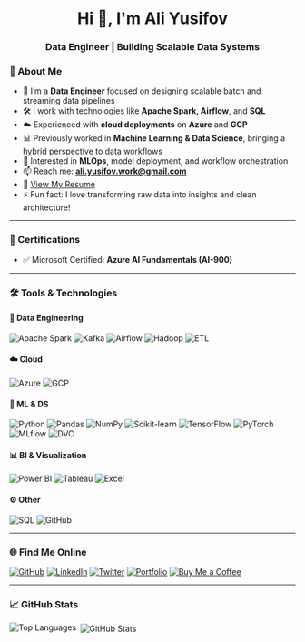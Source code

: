 <h1 align="center">Hi 👋, I'm Ali Yusifov</h1>
<h3 align="center">Data Engineer | Building Scalable Data Systems</h3>

### 🚀 About Me

- 💼 I’m a **Data Engineer** focused on designing scalable batch and streaming data pipelines  
- 🛠️ I work with technologies like **Apache Spark, Airflow**, and **SQL**  
- ☁️ Experienced with **cloud deployments** on **Azure** and **GCP**  
- 📊 Previously worked in **Machine Learning & Data Science**, bringing a hybrid perspective to data workflows  
- 🧠 Interested in **MLOps**, model deployment, and workflow orchestration  
- 📫 Reach me: **ali.yusifov.work@gmail.com**  
- 📄 [View My Resume](https://1drv.ms/b/s!At-R4Y4RWfpEhswVU1DWiumOcuv0vw?e=QrcHcs)  
- ⚡ Fun fact: I love transforming raw data into insights and clean architecture!

---

### 🏅 Certifications

- ✅ Microsoft Certified: **Azure AI Fundamentals (AI-900)**

---

### 🛠️ Tools & Technologies

#### 💾 Data Engineering
![Apache Spark](https://img.shields.io/badge/Apache%20Spark-E25A1C?style=flat-square&logo=apache-spark&logoColor=white)
![Kafka](https://img.shields.io/badge/Kafka-231F20?style=flat-square&logo=apache-kafka&logoColor=white)
![Airflow](https://img.shields.io/badge/Apache%20Airflow-017CEE?style=flat-square&logo=apache-airflow&logoColor=white)
![Hadoop](https://img.shields.io/badge/Hadoop-66CCFF?style=flat-square&logo=apache-hadoop&logoColor=white)
![ETL](https://img.shields.io/badge/ETL%20Pipelines-FFA500?style=flat-square)

#### ☁️ Cloud
![Azure](https://img.shields.io/badge/Azure-0078D4?style=flat-square&logo=microsoft-azure&logoColor=white)
![GCP](https://img.shields.io/badge/GCP-4285F4?style=flat-square&logo=google-cloud&logoColor=white)

#### 🧠 ML & DS
![Python](https://img.shields.io/badge/Python-3776AB?style=flat-square&logo=python&logoColor=white)
![Pandas](https://img.shields.io/badge/Pandas-150458?style=flat-square&logo=pandas&logoColor=white)
![NumPy](https://img.shields.io/badge/Numpy-013243?style=flat-square&logo=numpy&logoColor=white)
![Scikit-learn](https://img.shields.io/badge/Scikit--learn-F7931E?style=flat-square&logo=scikit-learn&logoColor=white)
![TensorFlow](https://img.shields.io/badge/Tensorflow-FF6F00?style=flat-square&logo=tensorflow&logoColor=white)
![PyTorch](https://img.shields.io/badge/PyTorch-EE4C2C?style=flat-square&logo=pytorch&logoColor=white)
![MLflow](https://img.shields.io/badge/MLflow-0194E2?style=flat-square&logo=mlflow&logoColor=white)
![DVC](https://img.shields.io/badge/DVC-945DD6?style=flat-square&logo=dvc&logoColor=white)

#### 📊 BI & Visualization
![Power BI](https://img.shields.io/badge/Power%20BI-F2C811?style=flat-square&logo=power-bi&logoColor=black)
![Tableau](https://img.shields.io/badge/Tableau-E97627?style=flat-square&logo=tableau&logoColor=white)
![Excel](https://img.shields.io/badge/Excel-217346?style=flat-square&logo=microsoft-excel&logoColor=white)

#### ⚙️ Other
![SQL](https://img.shields.io/badge/SQL-CC2927?style=flat-square&logo=sql&logoColor=white)
![GitHub](https://img.shields.io/badge/GitHub-181717?style=flat-square&logo=github&logoColor=white)

---

### 🌐 Find Me Online

[![GitHub](https://img.shields.io/badge/GitHub-100000?style=for-the-badge&logo=github&logoColor=white)](https://github.com/aliyusifov99)
[![LinkedIn](https://img.shields.io/badge/LinkedIn-0077B5?style=for-the-badge&logo=linkedin&logoColor=white)](https://www.linkedin.com/in/ali-yusifov/)
[![Twitter](https://img.shields.io/badge/Twitter-1DA1F2?style=for-the-badge&logo=twitter&logoColor=white)](https://twitter.com/aliyusifovpy)
[![Portfolio](https://img.shields.io/badge/Website-4CAF50?style=for-the-badge&logo=google-earth&logoColor=white)](https://aliyusifovai.com/)
[![Buy Me a Coffee](https://img.shields.io/badge/Buy_Me_A_Coffee-F7DF1E?style=for-the-badge&logo=buy-me-a-coffee&logoColor=black)](https://www.buymeacoffee.com/aliyusifov)

---

### 📈 GitHub Stats

<p>
  <img align="left" src="https://github-readme-stats.vercel.app/api/top-langs?username=aliyusifov99&show_icons=true&locale=en&layout=compact" alt="Top Languages" />
</p>

<p>
  &nbsp;<img align="center" src="https://github-readme-stats.vercel.app/api?username=aliyusifov99&show_icons=true&locale=en" alt="GitHub Stats" />
</p>
